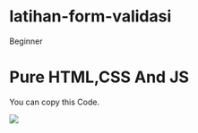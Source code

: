 # latihan-form-validasi

Beginner

# Pure HTML,CSS And JS

You can copy this Code.

<img src="https://raw.githubusercontent.com/Rian-HdytlH/latihan-form-validasi/master/Validasi%20form.png">
